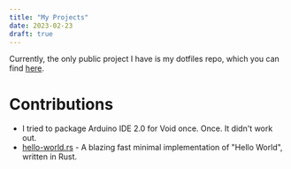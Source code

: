 ```yaml
---
title: "My Projects"
date: 2023-02-23
draft: true
---
```


Currently, the only public project I have is my dotfiles repo, which you can find [here](https://github.com/Rowaaaaan/period).

# Contributions
+ I tried to package Arduino IDE 2.0 for Void once. Once. It didn't work out.
+ [hello-world.rs](https://github.com/mTvare6/hello-world.rs) - A blazing fast minimal implementation of "Hello World", written in Rust.
